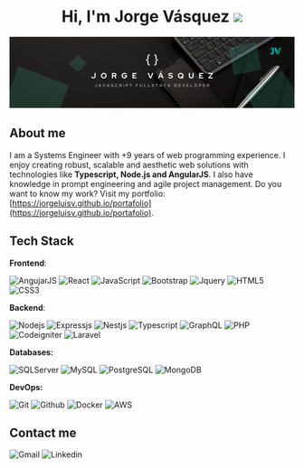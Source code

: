 <h1 align="center">Hi, I'm Jorge Vásquez <img src="https://media.giphy.com/media/hvRJCLFzcasrR4ia7z/giphy.gif" width="35"></h1>
<img src="https://github.com/JorgeLuisV/JorgeLuisV/raw/main/assets/banner-github1.png">

## About me
I am a Systems Engineer with +9 years of web programming experience. I enjoy creating robust, scalable and aesthetic web solutions with technologies like **Typescript, Node.js and AngularJS**. I also have knowledge in prompt engineering and agile project management.
Do you want to know my work? Visit my portfolio: [https://jorgeluisv.github.io/portafolio](https://jorgeluisv.github.io/portafolio).

## Tech Stack

**Frontend**:

![AngujarJS](https://img.shields.io/badge/AngujarJS%20-%23f5f5f5.svg?style=for-the-badge&logo=angular&logoColor=dd1b16) ![React](https://img.shields.io/badge/React%20-%23f5f5f5.svg?style=for-the-badge&logo=react&logoColor=61DAFB) ![JavaScript](https://img.shields.io/badge/JavaScript%20-%23f5f5f5.svg?style=for-the-badge&logo=javascript&logoColor=F7DF1E) ![Bootstrap](https://img.shields.io/badge/Bootstrap%20-%23f5f5f5.svg?style=for-the-badge&logo=bootstrap&logoColor=7952B3) ![Jquery](https://img.shields.io/badge/Jquery%20-%23f5f5f5.svg?style=for-the-badge&logo=jquery&logoColor=0769AD) ![HTML5](https://img.shields.io/badge/HMLT5%20-%23f5f5f5.svg?style=for-the-badge&logo=html5&logoColor=E34F26) ![CSS3](https://img.shields.io/badge/CSS3%20-%23f5f5f5.svg?style=for-the-badge&logo=css3&logoColor=1572B6)

**Backend**:

![Nodejs](https://img.shields.io/badge/Node.js%20-%23f5f5f5.svg?style=for-the-badge&logo=nodedotjs&logoColor=339933) ![Expressjs](https://img.shields.io/badge/Express.js%20-%23f5f5f5.svg?style=for-the-badge&logo=express&logoColor=000000) ![Nestjs](https://img.shields.io/badge/NestJS%20-%23f5f5f5.svg?style=for-the-badge&logo=nestjs&logoColor=E0234E) ![Typescript](https://img.shields.io/badge/typescript%20-%23f5f5f5.svg?style=for-the-badge&logo=typescript&logoColor=3178C6) ![GraphQL](https://img.shields.io/badge/GraphQL%20-%23f5f5f5.svg?style=for-the-badge&logo=graphql&logoColor=E10098) ![PHP](https://img.shields.io/badge/PHP%20-%23f5f5f5.svg?style=for-the-badge&logo=php&logoColor=777BB4) ![Codeigniter](https://img.shields.io/badge/Codeigniter%20-%23f5f5f5.svg?style=for-the-badge&logo=codeigniter&logoColor=EF4223) ![Laravel](https://img.shields.io/badge/Laravel%20-%23f5f5f5.svg?style=for-the-badge&logo=laravel&logoColor=FF2D20)

**Databases:**

![SQLServer](https://img.shields.io/badge/SQLServer%20-%23f5f5f5.svg?style=for-the-badge&logo=microsoftsqlserver&logoColor=CC2927) ![MySQL](https://img.shields.io/badge/MySQL%20-%23f5f5f5.svg?style=for-the-badge&logo=mysql&logoColor=4479A1) ![PostgreSQL](https://img.shields.io/badge/PostgreSQL%20-%23f5f5f5.svg?style=for-the-badge&logo=postgresql&logoColor=4169E1) ![MongoDB](https://img.shields.io/badge/MongoDB%20-%23f5f5f5.svg?style=for-the-badge&logo=mongodb&logoColor=47A248)

**DevOps:**

![Git](https://img.shields.io/badge/Git%20-%23f5f5f5.svg?style=for-the-badge&logo=git&logoColor=F05032) ![Github](https://img.shields.io/badge/Github%20-%23f5f5f5.svg?style=for-the-badge&logo=github&logoColor=181717) ![Docker](https://img.shields.io/badge/Docker%20-%23f5f5f5.svg?style=for-the-badge&logo=docker&logoColor=2496ED) ![AWS](https://img.shields.io/badge/AWS%20-%23f5f5f5.svg?style=for-the-badge&logo=amazonaws&logoColor=232F3E)

## Contact me
![Gmail](https://img.shields.io/badge/Gmail%20-%23EA4335.svg?style=for-the-badge&logo=gmail&logoColor=ffffff) ![Linkedin](https://img.shields.io/badge/Linkedin%20-%230A66C2.svg?style=for-the-badge&logo=linkedin&logoColor=ffffff)